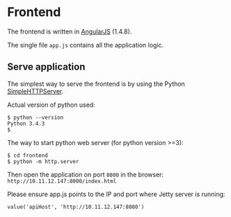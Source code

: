 # Frontend

The frontend is written in [AngularJS](https://angularjs.org/) (1.4.8).

The single file `app.js` contains all the application logic.

## Serve application

The simplest way to serve the frontend is by using the Python
[SimpleHTTPServer](https://docs.python.org/2/library/simplehttpserver.html).

Actual version of python used:
```console
$ python --version
Python 3.4.3
$
```

The way to start python web server (for python version >=3):
```console
$ cd frontend
$ python -m http.server
```

Then open the application on port `8000` in the browser:
`http://10.11.12.147:8000/index.html`

Please ensure app.js points to the IP and port where Jetty server is running:
```console
value('apiHost', 'http://10.11.12.147:8080')
```